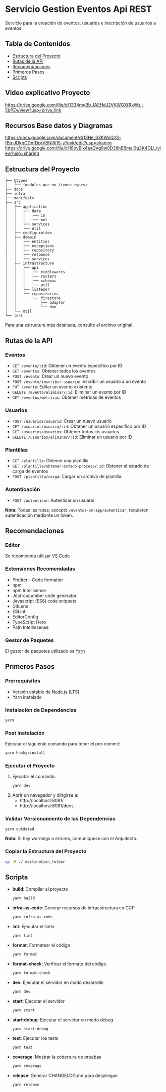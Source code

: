 # Servicio Gestion Eventos Api REST

Servicio para la creación de eventos, usuarios e inscripción de usuarios a eventos.

## Tabla de Contenidos
- [Estructura del Proyecto](#estructura-del-proyecto)
- [Rutas de la API](#rutas-de-la-api)
- [Recomendaciones](#recomendaciones)
- [Primeros Pasos](#primeros-pasos)
- [Scripts](#scripts)

## Video explicativo Proyecto
https://drive.google.com/file/d/1334mvBb_IAEHdJ2VKWGXfRkWzl-5bPZv/view?usp=drive_link

## Recursos Base datos y Diagramas
https://docs.google.com/document/d/13He_63KWoQlrS-fBtnJDkpODnfDprVBNlRi15-y7eyk/edit?usp=sharing
https://drive.google.com/file/d/18ovBlk4asQVg0w0D38nB5mai0g3K4OLL/view?usp=sharing


## Estructura del Proyecto

```
├── @types
│   └── (modulos que no tienen types)
├── docs
├── infra
├── manifests
├── src
│   ├── application
│   │   ├── data
│   │   │   ├── in
│   │   │   └── out
│   │   ├── services
│   │   └── util
│   ├── configuration
│   ├── domain
│   │   ├── entities
│   │   ├── exceptions
│   │   ├── repository
│   │   ├── response
│   │   └── services
│   ├── infrastructure
│   │   ├── api
│   │   │   ├── middlewares
│   │   │   ├── routers
│   │   │   ├── schemas
│   │   │   └── util
│   │   ├── listener
│   │   └── repositories
│   │       └── firestore
│   │           ├── adapter
│   │           └── dao
│   └── util
└── test
```

Para una estructura más detallada, consulte el archivo original.

## Rutas de la API

### Eventos
- `GET /evento/:id`: Obtener un evento específico por ID
- `GET /eventos`: Obtener todos los eventos
- `POST /evento`: Crear un nuevo evento
- `POST /evento/inscribir-usuario`: Inscribir un usuario a un evento
- `PUT /evento`: Editar un evento existente
- `DELETE /evento/eliminar/:id`: Eliminar un evento por ID
- `GET /eventos/metricas`: Obtener métricas de eventos

### Usuarios
- `POST /usuarios/usuario`: Crear un nuevo usuario
- `GET /usuarios/usuario/:id`: Obtener un usuario específico por ID
- `GET /usuarios/usuarios`: Obtener todos los usuarios
- `DELETE /usuarios/eliminar/:id`: Eliminar un usuario por ID

### Plantillas
- `GET /plantilla`: Obtener una plantilla
- `GET /plantilla/obtener-estado-proceso/:id`: Obtener el estado de carga de eventos
- `POST /plantilla/carga`: Cargar un archivo de plantilla

### Autenticación
- `POST /autenticar`: Autenticar un usuario

**Nota**: Todas las rutas, excepto `/eventos-cm-app/autenticar`, requieren autenticación mediante un token.

## Recomendaciones

### Editor
Se recomienda utilizar [VS Code](https://code.visualstudio.com/)

### Extensiones Recomendadas
- Prettier - Code formatter
- npm
- npm Intellisense
- Jest-cucumber code generator
- Javascript (ES6) code snippets
- GitLens
- ESLint
- EditorConfig
- TypeScript Hero
- Path Intellinsense

### Gestor de Paquetes
El gestor de paquetes utilizado es [Yarn](https://yarnpkg.com/)

## Primeros Pasos

### Prerrequisitos
- Versión estable de [Node.js](https://nodejs.org/) (LTS)
- Yarn instalado

### Instalación de Dependencias
```bash
yarn
```

### Post Instalación
Ejecutar el siguiente comando para tener el pre-commit:
```bash
yarn husky:install
```

### Ejecutar el Proyecto
1. Ejecutar el comando:
   ```bash
   yarn dev
   ```
2. Abrir un navegador y dirigirse a:
   - http://localhost:8081/
   - http://localhost:8081/docs

### Validar Versionamiento de las Dependencias
```bash
yarn outdated
```

**Nota**: Si hay warnings o errores, comuníquese con el Arquitecto.

### Copiar la Estructura del Proyecto
```bash
cp -R ./ destination_folder
```

## Scripts

- **build**: Compilar el proyecto
  ```bash
  yarn build
  ```

- **infra-as-code**: Generar recursos de infraestructura en GCP
  ```bash
  yarn infra-as-code
  ```

- **lint**: Ejecutar el linter
  ```bash
  yarn lint
  ```

- **format**: Formatear el código
  ```bash
  yarn format
  ```

- **format-check**: Verificar el formato del código
  ```bash
  yarn format-check
  ```

- **dev**: Ejecutar el servidor en modo desarrollo
  ```bash
  yarn dev
  ```

- **start**: Ejecutar el servidor
  ```bash
  yarn start
  ```

- **start:debug**: Ejecutar el servidor en modo debug
  ```bash
  yarn start:debug
  ```

- **test**: Ejecutar los tests
  ```bash
  yarn test
  ```

- **coverage**: Mostrar la cobertura de pruebas
  ```bash
  yarn coverage
  ```

- **release**: Generar CHANGELOG.md para despliegue
  ```bash
  yarn release
  ```